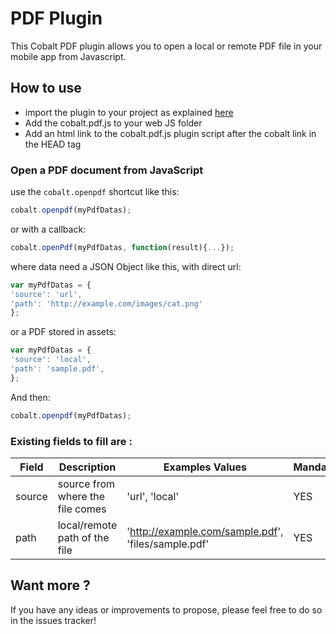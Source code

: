 # PDF Plugin

This Cobalt PDF plugin allows you to open a local or remote PDF file in your mobile app from Javascript.

## How to use

* import the plugin to your project as explained [here](https://github.com/cobaltians/cobalt/wiki/Plugins-usage)
* Add the cobalt.pdf.js to your web JS folder
* Add an html link to the cobalt.pdf.js plugin script after the cobalt link in the HEAD tag

### Open a PDF document from JavaScript

use the `cobalt.openpdf` shortcut like this:

```javascript
cobalt.openpdf(myPdfDatas);
```

or with a callback:

```javascript
cobalt.openPdf(myPdfDatas, function(result){...});
```

where data need a JSON Object like this, with direct url:

```javascript
var myPdfDatas = {
'source': 'url',
'path': 'http://example.com/images/cat.png'
};
```

or a PDF stored in assets:

```javascript
var myPdfDatas = {
'source': 'local',
'path': 'sample.pdf',
};
```

And then:
```javascript
cobalt.openpdf(myPdfDatas);
```

### Existing fields to fill are :

| Field | Description | Examples Values | Mandatory |
| ----- | ---- | ----------- | ----------- |
| source | source from where the file comes | 'url', 'local' | YES |
| path | local/remote path of the file     | 'http://example.com/sample.pdf', 'files/sample.pdf' | YES |

## Want more ?

If you have any ideas or improvements to propose, please feel free to do so in the issues tracker!
